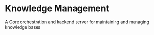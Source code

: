 # Knowledge Management
A Core orchestration and backend server for maintaining and managing knowledge bases
